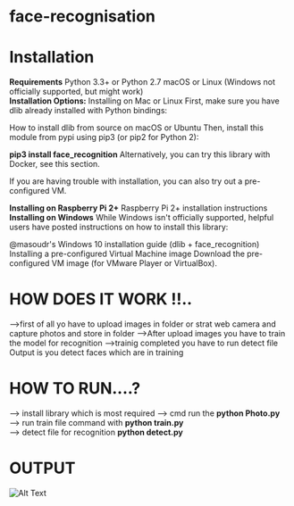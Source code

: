 # face-recognisation
# Installation
<strong>Requirements</strong>
Python 3.3+ or Python 2.7
macOS or Linux (Windows not officially supported, but might work)</br>
<strong>Installation Options:</strong>
Installing on Mac or Linux
First, make sure you have dlib already installed with Python bindings:

How to install dlib from source on macOS or Ubuntu
Then, install this module from pypi using pip3 (or pip2 for Python 2):

<strong>pip3 install face_recognition</strong>
Alternatively, you can try this library with Docker, see this section.

If you are having trouble with installation, you can also try out a pre-configured VM.

<strong>Installing on Raspberry Pi 2+</strong>
Raspberry Pi 2+ installation instructions
<strong>Installing on Windows</strong>
While Windows isn't officially supported, helpful users have posted instructions on how to install this library:

@masoudr's Windows 10 installation guide (dlib + face_recognition)
Installing a pre-configured Virtual Machine image
Download the pre-configured VM image (for VMware Player or VirtualBox).

# HOW DOES IT WORK  !!..
   -->first of all yo have to upload images in folder or strat web camera and capture photos and store in folder
   -->After upload images you have to train the model for recognition
   -->trainig completed you have to run detect file Output is you detect faces which are in training
 
# HOW TO RUN....?

  --> install library which is most required
  --> cmd run the <strong>python Photo.py</br></strong>
  --> run train file command with <strong>python train.py</br></strong>
  --> detect file for recognition <strong>python detect.py</br></strong>

# OUTPUT


![Alt Text](https://github.com/milanbhadja7932/face-recognisation/blob/master/gif%20for%20face%20recognition.gif)
